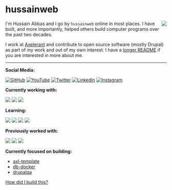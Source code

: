 # hussainweb

<img src="images/me.jpg" align="right" />

I'm Hussain Abbas and I go by `hussainweb` online in most places. I have built, and more importantly, helped others build computer programs over the past two decades.

I work at [Axelerant](https://axelerant.com) and contribute to open source software (mostly Drupal) as part of my work and out of my own interest. I have a [longer README](https://hussainweb.github.io/README/) if you are interested in more about me.

---

**Social Media:**

[![GitHub](icons/github.png)](https://github.com/hussainweb)
[![YouTube](icons/youtube.png)](https://youtube.com/user/hussainweb)
[![Twitter](icons/twitter.png)](https://twitter.com/hussainweb)
[![LinkedIn](icons/linkedin.png)](https://www.linkedin.com/in/hussainweb/)
[![Instagram](icons/instagram.png)](https://www.instagram.com/hussain.web/)

**Currently working with:**

<a href="https://www.python.org/" title="Python"><img src="icons/python.png" /></a>
<a href="https://www.docker.com/" title="Docker"><img src="icons/docker.png" /></a>
<a href="https://github.com/" title="GitHub"><img src="icons/github.png" /></a>

**Learning:**

<a href="https://golang.org/" title="Golang"><img src="icons/golang.png" /></a>
<a href="https://www.rust-lang.org/" title="Rust"><img src="icons/rust.png" /></a>
<a href="https://dart.dev/" title="Dart"><img src="icons/dartlang.png" /></a>
<a href="https://flutter.dev/" title="Flutter"><img src="icons/flutter.png" /></a>

**Previously worked with:**

<a href="https://dotnet.microsoft.com/" title="dotNet"><img src="icons/dotnet.png" /></a>
<a href="http://csharp.net/" title="C#"><img src="icons/csharp.png" /></a>
<a href="https://docs.microsoft.com/en-us/dotnet/visual-basic/" title="Visual Basic"><img src="icons/vbnet.png" /></a>

**Currently focused on building:**

- [axl-template](https://github.com/axelerant/axl-template)
- [db-docker](https://github.com/axelerant/db-docker)
- [drupalqa](https://github.com/hussainweb/drupalqa)

[How did I build this?](https://youtu.be/UqNbBe3lVCI)
